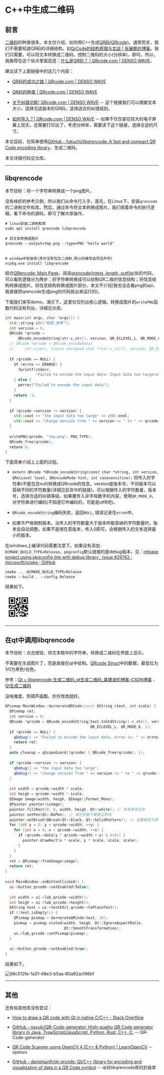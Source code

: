 # C++中生成二维码

## 前言

[二维码](https://zh.wikipedia.org/zh-hans/%E4%BA%8C%E7%B6%AD%E7%A2%BC)的种类很多。本文仅介绍，如何用C++生成[QR码(QRcode)](https://zh.wikipedia.org/zh-hans/QR%E7%A2%BC)。通常而言，我们不需要知道QR码的详细结构，如[QrCode的结构原理与实战 | 张展鹏的博客](https://zuthub.com/archives/qrcode-de-jie-gou-yuan-li-yu-shi-zhan)。我们只需要，可以将文本转换成二维码，控制二维码的大小(分辨率)，即可。所以，我推荐在这个站点里面逛逛：[什么是QR码？ | QRcode.com | DENSO WAVE](https://www.qrcode.com/zh/about/)。

建议读下上面链接中的这几个内容：

* [QR码的成功之路 | QRcode.com | DENSO WAVE](https://www.qrcode.com/zh/history/)

* [QR码的种类 | QRcode.com | DENSO WAVE](https://www.qrcode.com/zh/codes/)

* [关于纠错功能| QRcode.com | DENSO WAVE](https://www.qrcode.com/zh/about/version.html) -- 这个链接我们可以根据文本大小，选择合适版本的QR码，选择适合的纠错级别。

* [如何导入？| QRcode.com | DENSO WAVE](https://www.qrcode.com/zh/howto/) -- 如果不仅仅是在较大的电子屏幕上现实，还需要打印出了，考虑分辨率，需要读下这个链接，选择合适的尺寸。

本文目前，仅简单使用[GitHub - fukuchi/libqrencode: A fast and compact QR Code encoding library](https://github.com/fukuchi/libqrencode)，生成二维码。

本文详细代码见仓库。

---

## libqrencode

本节目标：将一个字符串转换成一个png图片。

没有啥好的参考示例，所以我们从命令行入手。首先，在Linux下，安装`qrencode`的二进制文件和库。然后，通过命令将文本转换成图片。我们顺着命令的执行逻辑，看下命令的源码，即可了解大体操作。

```shell
# linux安装二进制和库
sudo apt install qrencode libqrencode

# 将文本转换成图片
qrencode --output=tmp.png --type=PNG "hello world"


# window中安装库(库中没有包含二进制,默认的编写选项没开吧)
vcpkg.exe install libqrencode
```

结合[QRencode: Main Page](https://fukuchi.org/works/qrencode/manual/index.html)，阅读[qrencode(intext, length, outfile)](https://github.com/fukuchi/libqrencode/blob/715e29fd4cd71b6e452ae0f4e36d917b43122ce8/qrenc.c#L1449)处的代码，可以看到逻辑分为两步：将字符串转换成可以绘制QR二维的信息结构；将信息结构转换成图片。将信息结构转换成图片部分，本文不介绍(我也没去看png的api，我直接把qrencode生成png的代码抠出来运行的)。

下面我们来写demo，演示下。这里仅仅列出核心逻辑。转换成图片的`writePNG`函数代码没有列出，详细见仓库。

```cpp
int main(int argc, char *argv[]) {
  std::string str("你好,世界");
  int version = 0;
  QRcode *qrcode =
      QRcode_encodeString(str.c_str(), version, QR_ECLEVEL_L, QR_MODE_8, 1);
  // QRcode *qrcode = QRcode_encodeData(
  //     str.size(), (const unsigned char *)str.c_str(), version, QR_ECLEVEL_L);

  if (qrcode == NULL) {
    if (errno == ERANGE) {
      fprintf(stderr,
              "Failed to encode the input data: Input data too large\n");
    } else {
      perror("Failed to encode the input data");
    }
    return -1;
  }

  if (qrcode->version != version) {
    std::cout << "the input data too large" << std::endl;
    std::cout << "change version from " << version << " to " << qrcode->version;
  }

  writePNG(qrcode, "tmp.png", PNG_TYPE);
  QRcode_free(qrcode);
  return 0;
}
```

下面简单介绍上上面的过程。

* `extern QRcode *QRcode_encodeString(const char *string, int version, QRecLevel level, QRencodeMode hint, int casesensitive);` 将传入的字符串(不能包含null)转换成QRcode的信息。version是版本号，不同版本可以容纳不同的字符数量(详细见前言中的链接)。可以根据传入的字符数量，版本号，选择合适的纠错等级。如果要传入非字母数字的内容，使用`QR_MODE_8`，对字符串进行编码(不知道它咋编码的，可能是utf8吧)。

* `QRcode_encodeString`编码失败，返回`NULL`, 错误记录在`erron`中。

* 如果不严格限制版本。当传入的字符数量大于版本所能容纳的字符数量时，版本会自动调整。如果不是很在意版本，传入0即可，会根据传入的文本选择最小的版本。

在windows上编译代码需要注意下。如果没有添加`-DCMAKE_BUILD_TYPE=Release`，`pkgconfig`默认链接的是debug版本，见：[release project using pkgconfig link with debug library · Issue #29762 · microsoft/vcpkg · GitHub](https://github.com/microsoft/vcpkg/issues/29762)

```shell
cmake .. -DCMAKE_BUILD_TYPE=Release
cmake --build . --config Release
```

结果如下。

![](./images/hello_world.png)

---

## 在qt中调用libqrencode

本节目标：点击按钮，将文本框中的字符串，转换成二维码在界面上显示。

不需要在生成图片了，而是直接在qt中绘制。[QRcode Struct](https://fukuchi.org/works/qrencode/manual/structQRcode.html)中的数据，最低位为1/0为黑色/白色。

参考：[Qt + libqrencode 生成二维码_qt生成二维码_龚建波的博客-CSDN博客](https://blog.csdn.net/gongjianbo1992/article/details/122422331) 、[Qt生成二维码](https://zhuanlan.zhihu.com/p/616370517)

没啥难度，照葫芦画瓢，抄抄改改就好。

```cpp
QPixmap MainWindow::GernerateQRCode(const QString &text, int scale) {
  QPixmap ret;
  int version = 0;
  QRcode *qrcode = QRcode_encodeString(text.toStdString().c_str(), version,
                                       QR_ECLEVEL_L, QR_MODE_8, 1);
  if (qrcode == NULL) {
    qDebug() << "Failed to encode the input data, errno is: " << errno;
    return ret;
  }
  auto cleanup = qScopeGuard([qrcode] { QRcode_free(qrcode); });

  if (qrcode->version != version) {
    qDebug() << "the input data too large";
    qDebug() << "change version from " << version << " to " << qrcode->version;
  }

  int width = qrcode->width * scale;
  int heigh = qrcode->width * scale;
  QImage image(width, heigh, QImage::Format_Mono);
  QPainter painter(&image);
  painter.fillRect(0, 0, width, heigh, Qt::white); // 背景填充白色
  painter.setPen(Qt::NoPen); // 填充但是不需要边界线
  painter.setBrush(QBrush(Qt::black, Qt::SolidPattern)); // 设置画笔为黑色
  for (int y = 0; y < qrcode->width; ++y) {
    for (int x = 0; x < qrcode->width; ++x) {
      if (qrcode->data[y * qrcode->width + x] & 0x01) {
        painter.drawRect(x * scale, y * scale, scale, scale);
      }
    }
  }
  ret = QPixmap::fromImage(image);
  return ret;
}

void MainWindow::onButtonClicked() {
  ui->button_qrcode->setEnabled(false);

  int width = ui->lab_qrcode->width();
  int heigh = ui->lab_qrcode->height();
  QString text = ui->textEdit_qrcode->toPlainText();
  if (!text.isEmpty()) {
    QPixmap pixmap = GernerateQRCode(text, 10);
    pixmap = pixmap.scaled(width, heigh, Qt::IgnoreAspectRatio,
                           Qt::SmoothTransformation);
    ui->lab_qrcode->setPixmap(pixmap);
  }

  ui->button_qrcode->setEnabled(true);
}
```

结果如下。

![68c512fe-1a31-48e3-b5aa-80a62acf46bf](./images/68c512fe-1a31-48e3-b5aa-80a62acf46bf.png)

---

## 其他

还有些其他库没有尝试：

* [How to draw a QR code with Qt in native C/C++ - Stack Overflow](https://stackoverflow.com/questions/21400254/how-to-draw-a-qr-code-with-qt-in-native-c-c)

* [GitHub - nayuki/QR-Code-generator: High-quality QR Code generator library in Java, TypeScript/JavaScript, Python, Rust, C++, C.](https://github.com/nayuki/QR-Code-generator) -- QR-Code-generator

* [QR Code Scanner using OpenCV 4 (C++ &amp; Python) | LearnOpenCV](https://learnopencv.com/opencv-qr-code-scanner-c-and-python/) -- opencv

* [GitHub - danielsanfr/qt-qrcode: Qt/C++ library for encoding and visualization of data in a QR Code symbol](https://github.com/danielsanfr/qt-qrcode) -- qt对libqrencode库的封装库


